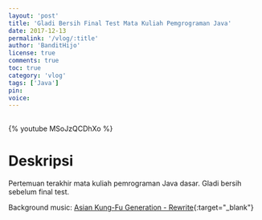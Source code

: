 ```yaml
---
layout: 'post'
title: 'Gladi Bersih Final Test Mata Kuliah Pemgrograman Java'
date: 2017-12-13
permalink: '/vlog/:title'
author: 'BanditHijo'
license: true
comments: true
toc: true
category: 'vlog'
tags: ['Java']
pin:
voice:
---
```


<div style="margin-top:30px;"></div>

{% youtube MSoJzQCDhXo %}

# Deskripsi

Pertemuan terakhir mata kuliah pemrograman Java dasar. Gladi bersih sebelum final test.

Background music:
[Asian Kung-Fu Generation - Rewrite](https://youtu.be/Tz3HO-1JCkY){:target="_blank"}
